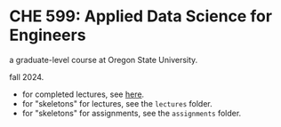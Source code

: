 # CHE 599: Applied Data Science for Engineers

a graduate-level course at Oregon State University.

fall 2024.

* for completed lectures, see [here](https://simonensemble.github.io/applied_data_science_F2024/).
* for "skeletons" for lectures, see the `lectures` folder.
* for "skeletons" for assignments, see the `assignments` folder.
